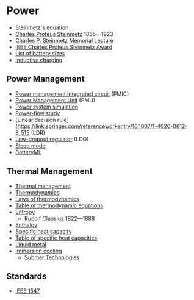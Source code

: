 # Power
* [Steinmetz's equation](https://en.wikipedia.org/wiki/Steinmetz%27s_equation)
* [Charles Proteus Steinmetz](https://en.wikipedia.org/wiki/Charles_Proteus_Steinmetz) 1865&mdash;1923
* [Charles P. Steinmetz Memorial Lecture](https://en.wikipedia.org/wiki/Charles_P._Steinmetz_Memorial_Lecture)
* [IEEE Charles Proteus Steinmetz Award](https://en.wikipedia.org/wiki/IEEE_Charles_Proteus_Steinmetz_Award)
* [List of battery sizes](https://en.wikipedia.org/wiki/List_of_battery_sizes)
* [Inductive charging](https://en.wikipedia.org/wiki/Inductive_charging)
## Power Management
* [Power management integrated circuit](https://en.wikipedia.org/wiki/Power_management_integrated_circuit) (PMIC)
* [Power Management Unit](https://en.wikipedia.org/wiki/Power_Management_Unit) (PMU)
* [Power system simulation](https://en.wikipedia.org/wiki/Power_system_simulation)
* [Power-flow study](https://en.wikipedia.org/wiki/Power-flow_study)
* [Linear decision rule](https://link.springer.com/referenceworkentry/10.1007/1-4020-0612-8_515 (LDR)
* [Low-dropout regulator](https://en.wikipedia.org/wiki/Low-dropout_regulator) (LDO)
* [Sleep mode](https://en.wikipedia.org/wiki/Sleep_mode)
* [BatteryML](https://github.com/microsoft/BatteryML)
## Thermal Management
* [Thermal management](https://en.wikipedia.org/wiki/Thermal_management_(electronics))
* [Thermodynamics](https://en.wikipedia.org/wiki/Thermodynamics)
* [Laws of thermodynamics](https://en.wikipedia.org/wiki/Laws_of_thermodynamics)
* [Table of thermodynamic equations](https://en.wikipedia.org/wiki/Table_of_thermodynamic_equations)
* [Entropy](https://en.wikipedia.org/wiki/Entropy)
  * [Rudolf Clausius](https://en.wikipedia.org/wiki/Rudolf_Clausius) 1822&mdash;1888
* [Enthalpy](https://en.wikipedia.org/wiki/Enthalpy)
* [Specific heat capacity](https://en.wikipedia.org/wiki/Specific_heat_capacity)
* [Table of specific heat capacities](https://en.wikipedia.org/wiki/Table_of_specific_heat_capacities)
* [Liquid metal](https://en.wikipedia.org/wiki/Liquid_metal)
* [Immersion cooling](https://en.wikipedia.org/wiki/Immersion_cooling)
  * [Submer Technologies]([https://submer.com/](https://wikitia.com/wiki/Submer_Technologies))
## Standards
* [IEEE 1547](https://en.wikipedia.org/wiki/IEEE_1547)
